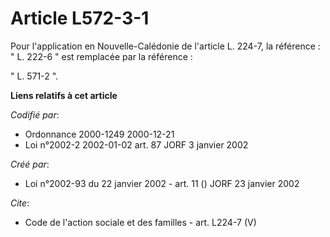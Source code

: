 # Article L572-3-1

Pour l'application en Nouvelle-Calédonie de l'article L. 224-7, la référence : " L. 222-6 " est remplacée par la référence : 

" L. 571-2 ".

**Liens relatifs à cet article**

_Codifié par_:

  - Ordonnance 2000-1249 2000-12-21
  - Loi n°2002-2 2002-01-02 art. 87 JORF 3 janvier 2002

_Créé par_:

  - Loi n°2002-93 du 22 janvier 2002 - art. 11 () JORF 23 janvier 2002

_Cite_:

  - Code de l'action sociale et des familles - art. L224-7 (V)
